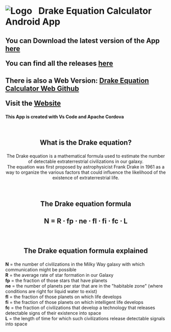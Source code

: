 # ![Logo](https://user-images.githubusercontent.com/86963425/220344222-3c05930c-d7dd-4f80-8d00-271a9bbbad60.png)&nbsp;&nbsp;&nbsp;Drake Equation Calculator Android App

<h2>

You can Download the latest version of the App [here](https://github.com/NickMihal/Drake-Equation-Calculator-Android/releases/download/v1.4.2/Drake.Equation.Calculator.v1.4.2.apk)

You can find all the releases [here](https://github.com/NickMihal/Drake-Equation-Calculator-Android/releases) </h2>

<h2>

There is also a Web Version: [Drake Equation Calculator Web Github](https://github.com/NickMihal/Drake-Equation-Calculator-Web)

Visit the [Website](https://nickmihal.github.io/Drake-Equation-Calculator-Web/) </h2>

<b> This App is created with Vs Code and Apache Cordova </b>

<br>

<h2><p align="center"> What is the Drake equation? </p></h2>

<p align="center"> The Drake equation is a mathematical formula used to estimate the number of detectable extraterrestrial civilizations in our galaxy. <br>
The equation was first proposed by astrophysicist Frank Drake in 1961 as a way to organize the various factors that could influence the likelihood of the existence of extraterrestrial life. </p>

<br>
<h2><p align="center"> The Drake equation formula </p></h2>

<h2><p align="center"> N = R ⋅ fp ⋅ ne ⋅ fl ⋅ fi ⋅ fc ⋅ L </p></h2>
<br>

<h2><p align="center"> The Drake equation formula explained </p></h2>

<b>N</b> = the number of civilizations in the Milky Way galaxy with which communication might be possible <br>
<b>R</b> = the average rate of star formation in our Galaxy <br>
<b>fp</b> = the fraction of those stars that have planets <br>
<b>ne</b> = the number of planets per star that are in the "habitable zone" (where conditions are right for liquid water to exist) <br>
<b>fl</b> = the fraction of those planets on which life develops <br>
<b>fi</b> = the fraction of those planets on which intelligent life develops <br>
<b>fc</b> = the fraction of civilizations that develop a technology that releases detectable signs of their existence into space <br>
<b>L</b> = the length of time for which such civilizations release detectable signals into space <br>

